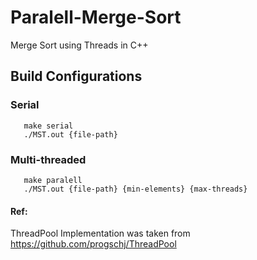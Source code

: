 # Paralell-Merge-Sort
Merge Sort using Threads in C++

## Build Configurations
 
### Serial

       make serial
       ./MST.out {file-path}

### Multi-threaded
      
       make paralell
       ./MST.out {file-path} {min-elements} {max-threads}
   
   
#### Ref:

ThreadPool Implementation was taken from https://github.com/progschj/ThreadPool
